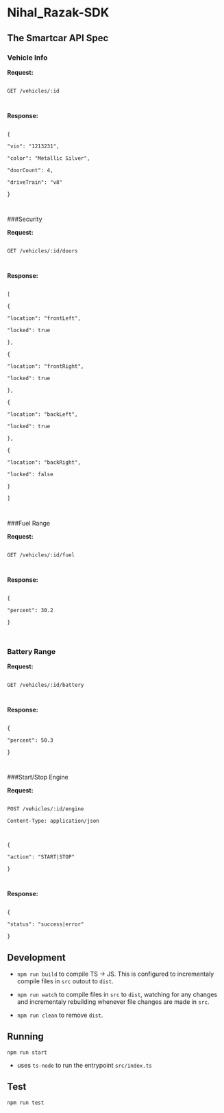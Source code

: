 
# Nihal_Razak-SDK

## The Smartcar API Spec

  

### Vehicle Info

  

**Request:**

```

GET /vehicles/:id

  

```

  

**Response:**

  

```

{

"vin": "1213231",

"color": "Metallic Silver",

"doorCount": 4,

"driveTrain": "v8"

}

  

```

  

###Security

  

**Request:**

  

```

GET /vehicles/:id/doors

  

```

  

**Response:**

  

```

[

{

"location": "frontLeft",

"locked": true

},

{

"location": "frontRight",

"locked": true

},

{

"location": "backLeft",

"locked": true

},

{

"location": "backRight",

"locked": false

}

]

  

```

  

###Fuel Range

  

**Request:**

  

```

GET /vehicles/:id/fuel

  

```

  

**Response:**

  

```

{

"percent": 30.2

}

  

```

  

### Battery Range

  

**Request:**

  

```

GET /vehicles/:id/battery

  

```

  

**Response:**

  

```

{

"percent": 50.3

}

  

```

  

###Start/Stop Engine

  

**Request:**

  

```

POST /vehicles/:id/engine

Content-Type: application/json

  

{

"action": "START|STOP"

}

  

```

  

**Response:**

  

```

{

"status": "success|error"

}

```

## Development

-  `npm run build` to compile TS -> JS. This is configured to incrementaly compile files in `src` outout to `dist`.

-  `npm run watch` to compile files in `src` to `dist`, watching for any changes and incrementaly rebuilding whenever file changes are made in `src`.

-  `npm run clean` to remove `dist`.

  

## Running

`npm run start`
- uses `ts-node` to run the entrypoint `src/index.ts`
## Test

`npm run test`